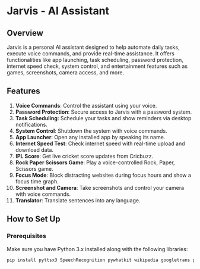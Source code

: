 # Jarvis - AI Assistant

## Overview

Jarvis is a personal AI assistant designed to help automate daily tasks, execute voice commands, and provide real-time assistance. It offers functionalities like app launching, task scheduling, password protection, internet speed check, system control, and entertainment features such as games, screenshots, camera access, and more.

## Features

1. **Voice Commands**: Control the assistant using your voice.
2. **Password Protection**: Secure access to Jarvis with a password system.
3. **Task Scheduling**: Schedule your tasks and show reminders via desktop notifications.
4. **System Control**: Shutdown the system with voice commands.
5. **App Launcher**: Open any installed app by speaking its name.
6. **Internet Speed Test**: Check internet speed with real-time upload and download data.
7. **IPL Score**: Get live cricket score updates from Cricbuzz.
8. **Rock Paper Scissors Game**: Play a voice-controlled Rock, Paper, Scissors game.
9. **Focus Mode**: Block distracting websites during focus hours and show a focus time graph.
10. **Screenshot and Camera**: Take screenshots and control your camera with voice commands.
11. **Translator**: Translate sentences into any language.

## How to Set Up

### Prerequisites

Make sure you have Python 3.x installed along with the following libraries:

```bash
pip install pyttsx3 SpeechRecognition pywhatkit wikipedia googletrans playsound pyautogui speedtest-cli beautifulsoup4 requests plyer matplotlib Pillow pygame
